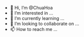 - 👋 Hi, I’m @ChuaHoa
- 👀 I’m interested in ...
- 🌱 I’m currently learning ...
- 💞️ I’m looking to collaborate on ...
- 📫 How to reach me ...

<!---
ChuaHoa/ChuaHoa is a ✨ special ✨ repository because its `README.md` (this file) appears on your GitHub profile.
You can click the Preview link to take a look at your changes.
--->
